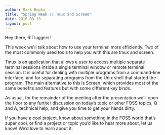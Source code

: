 ```yaml
---
author: Mark Repka
title: "Spring Week 7: Tmux and Screen"
date: 2016-03-10
layout: post
---
```


Hey there, RITluggers!

This week we'll talk about how to use your terminal more efficiently. Two of the most commonly used tools to help you with this are tmux and screen.

Tmux is an application that allows a user to access multiple separate terminal sessions inside a single terminal window or remote terminal session. It is useful for dealing with multiple programs from a command-line interface, and for separating programs from the Unix shell that started the program. The main alternative to this is Screen, which provides most of the same benefits and features but with some different key binds.

As usual, for the remainder of the meeting after the presentation we’ll open the floor to any further discussion on today’s topic or other FOSS topics, Q and A, technical help, and give you time to get your hands dirty.

If you have a cool project, know about something in the FOSS world that’s super cool, or find a project or topic you’d like to hear more about, let us know! We’d love to learn about it.
